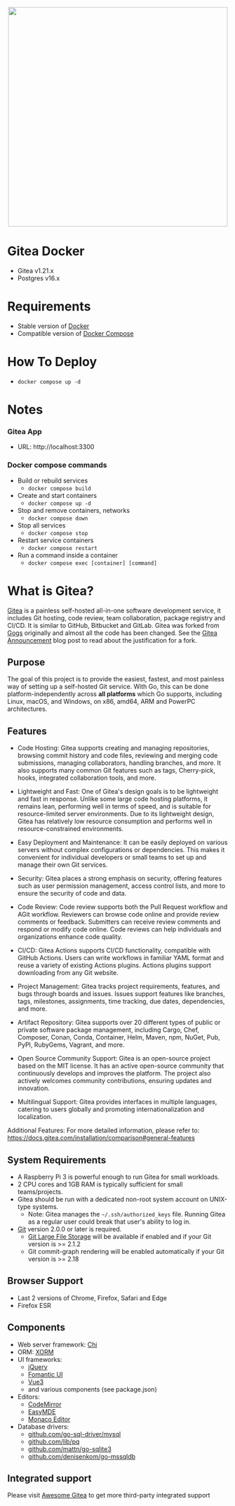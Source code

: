 <p align="center"><img src="https://about.gitea.com/gitea-text.svg" width="500"></p>

# Gitea Docker
- Gitea v1.21.x
- Postgres v16.x

# Requirements
- Stable version of [Docker](https://docs.docker.com/engine/install/)
- Compatible version of [Docker Compose](https://docs.docker.com/compose/install/#install-compose)

# How To Deploy
- `docker compose up -d`

# Notes

### Gitea App
- URL: http://localhost:3300

### Docker compose commands
- Build or rebuild services
    - `docker compose build`
- Create and start containers
    - `docker compose up -d`
- Stop and remove containers, networks
    - `docker compose down`
- Stop all services
    - `docker compose stop`
- Restart service containers
    - `docker compose restart`
- Run a command inside a container
    - `docker compose exec [container] [command]`

# What is Gitea?

[Gitea](https://gitea.com/) is a painless self-hosted all-in-one software development service, it includes Git hosting, code review, team collaboration, package registry and CI/CD. It is similar to GitHub, Bitbucket and GitLab.
Gitea was forked from [Gogs](http://gogs.io) originally and almost all the code has been changed. See the [Gitea Announcement](https://blog.gitea.com/welcome-to-gitea/)
blog post to read about the justification for a fork.

## Purpose

The goal of this project is to provide the easiest, fastest, and most painless way of setting up a self-hosted Git service. With Go, this can be done platform-independently across **all platforms** which Go supports, including Linux, macOS, and Windows, on x86, amd64, ARM and PowerPC architectures.

## Features

- Code Hosting: Gitea supports creating and managing repositories, browsing commit history and code files, reviewing and merging code submissions, managing collaborators, handling branches, and more. It also supports many common Git features such as tags, Cherry-pick, hooks, integrated collaboration tools, and more.

- Lightweight and Fast: One of Gitea's design goals is to be lightweight and fast in response. Unlike some large code hosting platforms, it remains lean, performing well in terms of speed, and is suitable for resource-limited server environments. Due to its lightweight design, Gitea has relatively low resource consumption and performs well in resource-constrained environments.

- Easy Deployment and Maintenance: It can be easily deployed on various servers without complex configurations or dependencies. This makes it convenient for individual developers or small teams to set up and manage their own Git services.

- Security: Gitea places a strong emphasis on security, offering features such as user permission management, access control lists, and more to ensure the security of code and data.

- Code Review: Code review supports both the Pull Request workflow and AGit workflow. Reviewers can browse code online and provide review comments or feedback. Submitters can receive review comments and respond or modify code online. Code reviews can help individuals and organizations enhance code quality.

- CI/CD: Gitea Actions supports CI/CD functionality, compatible with GitHub Actions. Users can write workflows in familiar YAML format and reuse a variety of existing Actions plugins. Actions plugins support downloading from any Git website.

- Project Management: Gitea tracks project requirements, features, and bugs through boards and issues. Issues support features like branches, tags, milestones, assignments, time tracking, due dates, dependencies, and more.

- Artifact Repository: Gitea supports over 20 different types of public or private software package management, including Cargo, Chef, Composer, Conan, Conda, Container, Helm, Maven, npm, NuGet, Pub, PyPI, RubyGems, Vagrant, and more.

- Open Source Community Support: Gitea is an open-source project based on the MIT license. It has an active open-source community that continuously develops and improves the platform. The project also actively welcomes community contributions, ensuring updates and innovation.

- Multilingual Support: Gitea provides interfaces in multiple languages, catering to users globally and promoting internationalization and localization.

Additional Features: For more detailed information, please refer to: https://docs.gitea.com/installation/comparison#general-features

## System Requirements

- A Raspberry Pi 3 is powerful enough to run Gitea for small workloads.
- 2 CPU cores and 1GB RAM is typically sufficient for small teams/projects.
- Gitea should be run with a dedicated non-root system account on UNIX-type systems.
  - Note: Gitea manages the `~/.ssh/authorized_keys` file. Running Gitea as a regular user could break that user's ability to log in.
- [Git](https://git-scm.com/) version 2.0.0 or later is required.
  - [Git Large File Storage](https://git-lfs.github.com/) will be available if enabled and if your Git version is >= 2.1.2
  - Git commit-graph rendering will be enabled automatically if your Git version is >= 2.18

## Browser Support

- Last 2 versions of Chrome, Firefox, Safari and Edge
- Firefox ESR

## Components

- Web server framework: [Chi](http://github.com/go-chi/chi)
- ORM: [XORM](https://xorm.io)
- UI frameworks:
  - [jQuery](https://jquery.com)
  - [Fomantic UI](https://fomantic-ui.com)
  - [Vue3](https://vuejs.org)
  - and various components (see package.json)
- Editors:
  - [CodeMirror](https://codemirror.net)
  - [EasyMDE](https://github.com/Ionaru/easy-markdown-editor)
  - [Monaco Editor](https://microsoft.github.io/monaco-editor)
- Database drivers:
  - [github.com/go-sql-driver/mysql](https://github.com/go-sql-driver/mysql)
  - [github.com/lib/pq](https://github.com/lib/pq)
  - [github.com/mattn/go-sqlite3](https://github.com/mattn/go-sqlite3)
  - [github.com/denisenkom/go-mssqldb](https://github.com/denisenkom/go-mssqldb)

## Integrated support

 Please visit [Awesome Gitea](https://gitea.com/gitea/awesome-gitea/) to get more third-party integrated support
